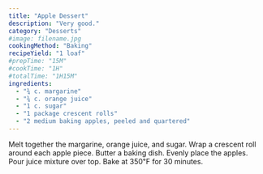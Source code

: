 ```yaml
---
title: "Apple Dessert"
description: "Very good."
category: "Desserts"
#image: filename.jpg
cookingMethod: "Baking"
recipeYield: "1 loaf"
#prepTime: "15M"
#cookTime: "1H"
#totalTime: "1H15M"
ingredients:
  - "¾ c. margarine"
  - "¾ c. orange juice"
  - "1 c. sugar"
  - "1 package crescent rolls"
  - "2 medium baking apples, peeled and quartered"
---
```


Melt together the margarine, orange juice, and sugar.
Wrap a crescent roll around each apple piece.
Butter a baking dish. Evenly place the apples. Pour juice mixture over top.
Bake at 350℉ for 30 minutes.
